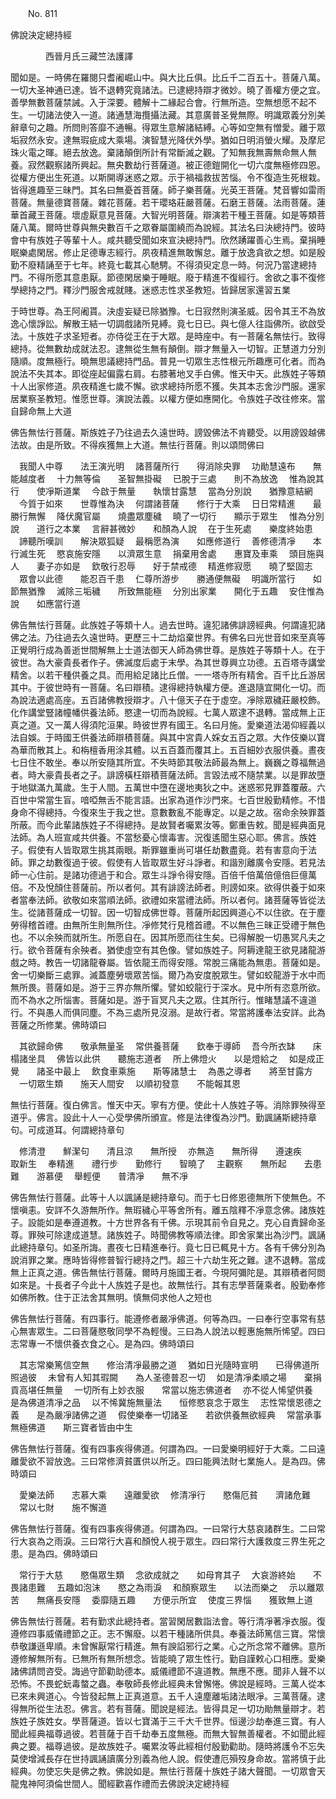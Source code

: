﻿　　No. 811

佛說決定總持經

　　　　西晉月氏三藏竺法護譯


聞如是。一時佛在羅閱只耆阇崛山中。與大比丘俱。比丘千二百五十。菩薩八萬。一切大圣神通已達。皆不退轉究竟諸法。已逮總持辯才微妙。曉了善權方便之宜。善學無數菩薩禁誡。入于深要。體解十二緣起合會。行無所造。空無想愿不起不生。一切諸法使入一道。諸通慧海攬攝法藏。其意廣普圣覺無際。明識眾義分別美辭章句之趣。所問則答靡不通暢。得眾生意解諸結縛。心等如空無有憎愛。離于眾垢寂然永安。達無瑕疵成大乘場。演智慧光降伏外學。猶如日明消螢火耀。及摩尼珠火電之暉。絕去放逸。棄諸顛倒所計有常斷滅之觀。了知無我無壽無命無人無養。寂然觀察諸所興起。無央數劫行菩薩道。被正德鎧開化一切六度無極修四恩。從權方便出生死道。以斯開導迷惑之眾。示于禍福救拔苦惱。令不復造生死根栽。皆得進趣至三昧門。其名曰無憂首菩薩。師子樂菩薩。光英王菩薩。梵音響如雷雨菩薩。無量德寶菩薩。雜花菩薩。若干瓔珞莊嚴菩薩。石磨王菩薩。法雨菩薩。蓮華首藏王菩薩。壞虛厭意見菩薩。大智光明菩薩。辯演若干種王菩薩。如是等類菩薩八萬。爾時世尊與無央數百千之眾眷屬圍繞而為說經。其法名曰決總持門。彼時會中有族姓子等輩十人。咸共聽受聞如來宣決總持門。欣然踴躍善心生焉。棄捐睡眠樂處閑居。修止足德專志經行。夙夜精進無敢懈怠。離于放逸貪欲之想。如是殷勤不廢精誦至于七年。終竟七載其心馳騁。不得須臾定息一時。何況乃當逮總持門。不得所愿其意患厭。節德閑居樂于睡眠。廢于精進不復經行。舍欲之事不復修學總持之門。釋沙門服舍戒就賤。迷惑志性求圣教短。皆歸居家還習五業

于時世尊。為王阿阇貰。決虛妄疑已除猶豫。七日寂然則演圣威。因令其王不為放逸心懷諍訟。解散王結一切調戲諸所見縛。竟七日已。與七億人往詣佛所。欲啟受法。十族姓子求圣短者。亦侍從王在于大眾。是時座中。有一菩薩名無怯行。致得總持。從無數劫成就法忍。逮無從生無有顛倒。辯才無量入一切智。正慧道力分別隨順。度無極行。曉無思議總持門品。普見一切眾生志性根元所趣應可化者。而為說法不失其本。即從座起偏露右肩。右膝著地叉手白佛。惟天中天。此族姓子等類十人出家修道。夙夜精進七歲不懈。欲求總持所愿不獲。失其本志舍沙門服。還家居業察圣教短。惟愿世尊。演說法義。以權方便如應開化。令族姓子改往修來。當自歸命無上大道

佛告無怯行菩薩。斯族姓子乃往過去久遠世時。謗毀佛法不肯聽受。以用謗毀越佛法故。由是所致。不得疾獲無上大道。無怯行菩薩。則以頌問佛曰

　我聞人中尊　　法王演光明
　諸菩薩所行　　得消除央罪
　功勛慧遠布　　無能越度者
　十力無等倫　　圣智無掛礙
　已脫于三處　　則不為放逸
　惟為說其行　　使凈斯道業
　今啟于無量　　執懷甘露慧
　當為分別說　　猶豫意結網
　今質于如來　　世尊惟為決
　何謂諸菩薩　　修行于大乘
　日日常精進　　最勝行無懈
　降伏魔官屬　　燒盡眾塵穢
　曉了一切行　　顯示于眾生
　惟為分別說　　道行之本業
　言辭甚微妙　　和顏為人說
　在于生死處　　樂度終始患
　諦聽所嘆訓　　解決眾狐疑
　最稱愿為演　　如應修道行
　善修德清凈　　本行滅生死
　愍哀施安隱　　以濟眾生意
　捐棄用舍處　　惠寶及車乘
　頭目施與人　　妻子亦如是
　欽敬行忍辱　　好于禁戒德
　精進修寂愿　　曉了堅固志
　眾會以此德　　能忍百千患
　仁尊所游步　　勝通便無礙
　明識所當行　　如節無猶豫
　滅除三垢穢　　所致無能極
　分別出家業　　開化于五趣
　安住惟為說　　如應當行道　

佛告無怯行菩薩。此族姓子等類十人。過去世時。違犯諸佛誹謗經典。何謂違犯諸佛之法。乃往過去久遠世時。更歷三十二劫焰棄世界。有佛名曰光世音如來至真等正覺明行成為善逝世間解無上士道法御天人師為佛世尊。是族姓子等類十人。在于彼世。為大豪貴長者作子。佛滅度后處于末學。為其世尊興立功德。五百塔寺講堂精舍。以若干種供養之具。而用給足諸比丘僧。一一塔寺所有精舍。百千比丘游居其中。于彼世時有一菩薩。名曰辯積。逮得總持執權方便。進退隨宜開化一切。而為說法適處高座。五百諸佛教授辯才。八十億天子在于虛空。凈除眾穢莊嚴校飾。化作講堂豎諸幢幡供養法師。愍逮一切而為說經。七萬人眾逮不退轉。當成無上正真之道。又一萬人得須陀洹果。時彼世界有國王。名曰月施。愛樂道法渴仰經義以法自娛。于時國王供養法師辯積菩薩。與其中宮貴人婇女五百之眾。大作伎樂以寶為華而散其上。和栴檀香用涂其體。以五百蓋而覆其上。五百細妙衣服供養。晝夜七日住不敢坐。奉以所安隨其所宜。不失時節其敬法師最為無上。巍巍之尊福無過者。時大豪貴長者之子。誹謗橫枉辯積菩薩法師。言毀法戒不隨禁業。以是罪故墮于地獄滿九萬歲。生于人間。五萬世中墮在邊地夷狄之中。迷惑邪見罪蓋覆蔽。六百世中常當生盲。喑啞無舌不能言語。出家為道作沙門來。七百世殷勤精修。不惜身命不得總持。今復來生于我之世。意數數亂不能專定。以是之故。宿命余殃罪蓋所蔽。而今此輩諸族姓子不得總持。是故賢者囑累汝等。鄭重告敕。聞是經典面見法師。為人班宣咸共供養。不當愁憂心懷毒害。況復遙聞生惡心耶。佛言。族姓子。假使有人皆取眾生挑其兩眼。斯罪雖重尚可堪任劫數盡竟。若有害意向于法師。罪之劫數復過于彼。假使有人皆取眾生好斗諍者。和諧別離廣令安隱。若見法師一心住前。是諸功德過于和合。眾生斗諍令得安隱。百倍千倍萬倍億倍巨億萬倍。不及悅顏住菩薩前。所以者何。其有誹謗法師者。則謗如來。欲得供養于如來者當奉法師。欲敬如來當順法師。欲禮如來當禮法師。所以者何。諸菩薩等皆從法生。從諸菩薩成一切智。因一切智成佛世尊。菩薩所起因興道心不以住欲。在于塵勞得稽首禮。由無所生則無所住。凈修梵行見稽首禮。不以無色三昧正受禮于無色也。不以余殃而就所生。所愿自在。因其所愿而往生矣。已得解脫一切愚冥凡夫之行。欲令菩薩有余殃者。猶使虛空有其色像。譬如族姓子。阿耨達龍王欲見諸龍游戲之時。教告一切諸龍眷屬。皆依龍王而得安隱。常脫三痛能為無患。菩薩如是。舍一切樂斷三處罪。滅蓋塵勞壞眾苦惱。爾乃為安度脫眾生。譬如蛟龍游于水中而無所畏。菩薩如是。游于三界亦無所懼。譬如蛟龍行于深水。見中所有恣意所欲。而不為水之所惱害。菩薩如是。游于盲冥凡夫之眾。住其所行。惟睹慧議不違道行。不與愚人而俱同塵。不為三處所見沒溺。是故行者。常當將護奉法安詳。此為菩薩之所修業。佛時頌曰

　其欲歸命佛　　敬承無量圣
　常供養菩薩　　欽奉于導師
　吾今所衣缽　　床榻諸坐具
　佛皆以此供　　聽施志道者
　所上佛燈火　　以是燈給之
　如是成正覺　　諸圣中最上
　飲食車乘施　　斯等諸慧士
　為愚之導者　　將至甘露方
　一切眾生類　　施天人間安
　以順初發意　　不能報其恩　

無怯行菩薩。復白佛言。惟天中天。寧有方便。使此十人族姓子等。消除罪殃得至道乎。佛言。設此十人一心受學佛所頒宣。修是法律復為沙門。勤諷誦斯總持章句。可成道耳。何謂總持章句

　修清澄　　鮮潔句　　清且涼　　無所授
　亦無造　　無所得　　遵速疾　　取新生
　奉精進　　禮行步　　勤修行　　智曉了
　主觀察　　無所起　　去患難　　游慕便
　舉輕便　　普清凈　　無不凈　

佛告無怯行菩薩。此等十人以諷誦是總持章句。而于七日修恩德無所下使無色。不懷嗔恚。安詳不久游無所作。無瑕穢心平等舍所有。離五陰釋不凈意念佛。諸族姓子。設能如是奉遵道教。十方世界各有千佛。示現其前令自見之。克心自責歸命圣尊。罪殃可除逮成道慧。諸族姓子。時聞佛教等順法律。即舍家業出為沙門。諷誦此總持章句。如圣所誨。晝夜七日精進奉行。竟七日已輒見十方。各有千佛分別為說消罪之業。應時皆得修普智行總持之門。超三十六劫生死之難。逮不退轉。當成無上正真之道。佛告無怯行菩薩。爾時月施國王者。今現阿彌陀是。其辯積者阿閦如來是。十長者子今此十人族姓子是也。故無怯行。其有志學菩薩乘者。殷勤奉修如佛所教。住于正法舍其無明。慎無伺求他人之短也

佛告無怯行菩薩。有四事行。能遵修者嚴凈佛道。何等為四。一曰奉行空事常有慈心無害眾生。二曰菩薩愍敬同學不為輕慢。三曰為人說法以輕惠施無所悕望。四曰志常專一不懷供養衣食之心。是為四。佛時頌曰

　其志常樂篤信空無　　修治清凈最勝之道
　猶如日光隨時宣明　　已得佛道所照過彼
　未曾有人知其瑕闕　　為人圣德普忍一切
　如是清凈柔順之場　　棄捐貢高堪任無量
　一切所有上妙衣服　　常當以施志佛道者
　亦不從人悕望供養　　是為佛道清凈之品
　以不悕冀施無量法　　恒修愍哀念于眾生
　志性常懷恩德之義　　是為嚴凈諸佛之道
　假使樂奉一切諸圣　　若欲供養無欲經典
　常當承事無極佛道　　斯三寶者皆由中生　

佛告無怯行菩薩。復有四事疾得佛道。何謂為四。一曰愛樂明經好于大乘。二曰遠離愛欲不習放逸。三曰常修濟貧匱供以所乏。四曰能興法財七業施人。是為四。佛時頌曰

　愛樂法師　　志慕大乘　　遠離愛欲
　修清凈行　　愍傷厄貧　　濟諸危難
　常以七財　　施不懈道　

佛告無怯行菩薩。復有四事疾得佛道。何謂為四。一曰常行大慈哀諸群生。二曰常行大哀為之雨淚。三曰常行大喜和顏悅人視于眾生。四曰常行大護救度三界生死之患。是為四。佛時頌曰

　常行于大慈　　愍傷眾生類
　念欲成就之　　如母育其子
　大哀游終始　　不畏諸患難
　五趣如泡沫　　愍之為雨淚
　和顏察眾生　　以法而樂之
　示以離眾苦　　無痛長安隱
　委靡隨五趣　　方便示所宜
　使度三界惱　　獲致無上道　

佛告無怯行菩薩。若有勤求此總持者。當習閑居數詣法會。等行清凈著凈衣服。復遵修四事威儀禮節之正。志不懈廢。以若干種諸所供具。奉養法師篤信三寶。常懷恭敬謙遜卑順。未曾懈厭常行精進。無有諛諂邪行之業。心之所念常不離佛。意所遵修解無所有。已無所有無所想念。皆能曉了眾生性行。勤自謹敕心口相應。愛樂諸佛請問咨受。誨過守節勸助德本。威儀禮節不違道教。無應不應。聞非人聲不以恐怖。不畏蛇蚖毒螫之蟲。奉敬師長修此經典未曾懈惓。佛說是經時。三萬人從本已來未興道心。今皆發起無上正真道意。五千人遠塵離垢諸法眼凈。三萬菩薩。逮得無所從生法忍。佛言。若有菩薩。聞說是經法。皆得具足一切功勛無量辯才。若族姓子族姓女。學菩薩道。皆以七寶滿于三千大千世界。恒邊沙劫奉進三寶。有人聞此經典福尊過彼。若菩薩于百千劫奉五度無極。而無大智無善權者。不如聞此經典之要。福尊過彼。是故族姓子。囑累汝等此經相付殷勤勸助。隨時將護令不忘失莫使增減長存在世持諷誦讀廣分別義為他人說。假使遭厄殞歿身命故。當將慎于此經典。勿使忘失是佛之教。佛說如是。無怯行菩薩十族姓子諸大聲聞。一切眾會天龍鬼神阿須倫世間人。聞經歡喜作禮而去佛說決定總持經
